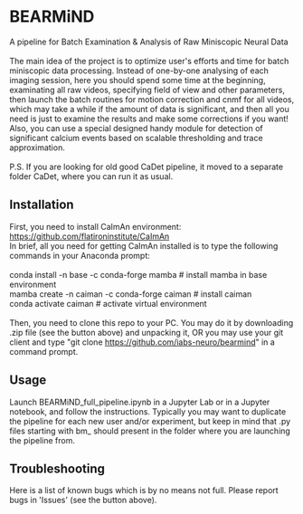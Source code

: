 # BEARMiND
A pipeline for Batch Examination & Analysis of Raw Miniscopic Neural Data
</br>
</br>
The main idea of the project is to optimize user's efforts and time for batch miniscopic data processing. Instead of one-by-one analysing of each imaging session, here you should spend some time at the beginning, examinating all raw videos, specifying field of view and other parameters, then launch the batch routines for motion correction and cnmf for all videos, which may take a while if the amount of data is significant, and then all you need is just to examine the results and make some corrections if you want! Also, you can use a special designed handy module for detection of significant calcium events based on scalable thresholding and trace approximation.
</br>
</br>
P.S. If you are looking for old good CaDet pipeline, it moved to a separate folder CaDet, where you can run it as usual.

## Installation
First, you need to install CaImAn environment: https://github.com/flatironinstitute/CaImAn</br>
In brief, all you need for getting CaImAn installed is to type the following commands in your Anaconda prompt:
</br></br>
conda install -n base -c conda-forge mamba   # install mamba in base environment</br>
mamba create -n caiman -c conda-forge caiman # install caiman</br>
conda activate caiman  # activate virtual environment</br>
</br>
Then, you need to clone this repo to your PC. You may do it by downloading .zip file (see the button above) and unpacking it, OR you may use your git client and type "git clone https://github.com/iabs-neuro/bearmind" in a command prompt.

## Usage
Launch BEARMiND_full_pipeline.ipynb in a Jupyter Lab or in a Jupyter notebook, and follow the instructions. Typically you may want to duplicate the pipeline for each new user and/or experiment, but keep in mind that .py files starting with bm_ should present in the folder where you are launching the pipeline from. 

## Troubleshooting
Here is a list of known bugs which is by no means not full. Please report bugs in 'Issues' (see the button above).
